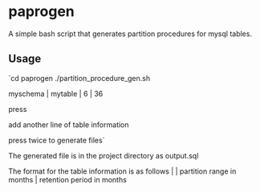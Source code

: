 # paprogen

A simple bash script that generates partition procedures for mysql tables.

## Usage

`cd paprogen
./partition_procedure_gen.sh

myschema | mytable | 6 | 36 

press <Enter>
	
add another line of table information

press <Enter> twice to generate files`
	
	
The generated file is in the project directory as output.sql


The format for the table information is as follows
<schema name> | <table name> | partition range in months | retention period in months
